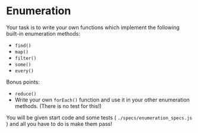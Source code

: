 # Enumeration

Your task is to write your own functions which implement the following built-in enumeration methods:

* `find()`
* `map()`
* `filter()`
* `some()`
* `every()`

Bonus points:

* `reduce()`
* Write your own `forEach()` function and use it in your other enumeration methods. (There is no test for this!)

You will be given start code and some tests ( `./specs/enumeration_specs.js` ) and all you have to do is make them pass!